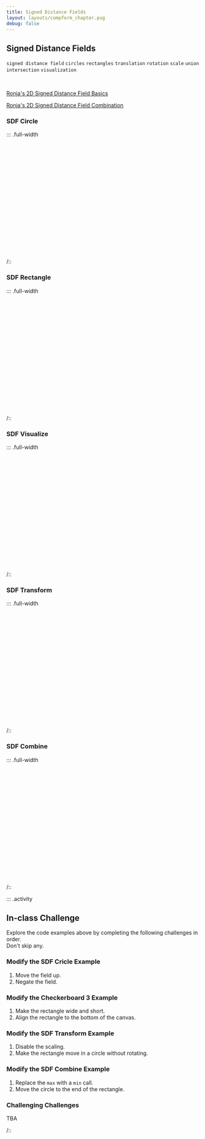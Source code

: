 ```yaml
---
title: Signed Distance Fields
layout: layouts/compform_chapter.pug
debug: false
---
```


## Signed Distance Fields

`signed distance field` `circles` `rectangles` `translation` `rotation` `scale`
`union` `intersection` `visualization` 

<br/>

[Ronja's 2D Signed Distance Field Basics](https://www.ronja-tutorials.com/2018/11/10/2d-sdf-basics.html)

[Ronja's 2D Signed Distance Field Combination](https://www.ronja-tutorials.com/2018/11/17/2d-sdf-combination.html)

### SDF Circle
::: .full-width
<div class="glsl_editor" data="./sdf_circle.frag"></div>
/::
<br style="clear: both;"/>

### SDF Rectangle
::: .full-width
<div class="glsl_editor" data="./sdf_rectangle.frag"></div>
/::
<br style="clear: both;"/>

### SDF Visualize
::: .full-width
<div class="glsl_editor" data="./sdf_visualize.frag"></div>
/::
<br style="clear: both;"/>

### SDF Transform
::: .full-width
<div class="glsl_editor" data="./sdf_transform.frag"></div>
/::
<br style="clear: both;"/>

### SDF Combine
::: .full-width
<div class="glsl_editor" data="./sdf_combine.frag"></div>
/::
<br style="clear: both;"/>


::: .activity

## In-class Challenge

Explore the code examples above by completing the following challenges in order. <br/> Don't skip any.

### Modify the SDF Cricle Example

1. Move the field up.
2. Negate the field.

### Modify the Checkerboard 3 Example

1. Make the rectangle wide and short.
2. Align the rectangle to the bottom of the canvas. 


### Modify the SDF Transform Example

1. Disable the scaling.
2. Make the rectangle move in a circle without rotating.


### Modify the SDF Combine Example

1. Replace the `max` with a `min` call.
2. Move the circle to the end of the rectangle.

### Challenging Challenges

TBA


/::



<link type="text/css" rel="stylesheet" href="https://rawgit.com/patriciogonzalezvivo/glslEditor/gh-pages/build/glslEditor.css"/>
<script type="application/javascript" src="https://rawgit.com/patriciogonzalezvivo/glslEditor/gh-pages/build/glslEditor.js"></script>
<link type="text/css" href="./shader.css"/>
<script src="./shader_loader.js"></script>

<style>
  .glsl_editor {
    position: relative;
    min-height: 300px;
    
   
  }
  .ge_editor {
    min-height: 300px;
  }
</style>
